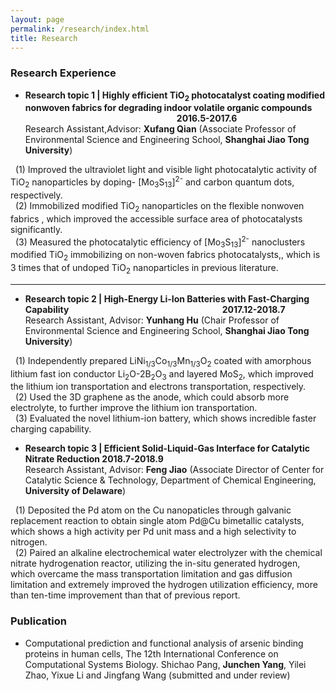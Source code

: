 ```yaml
---
layout: page
permalink: /research/index.html
title: Research
---
```

### Research Experience

- <b>Research topic 1 | Highly efficient TiO<sub>2</sub> photocatalyst coating modified nonwoven fabrics for degrading indoor volatile organic compounds &#160;&#160;&#160;&#160; &#160;&#160;&#160;&#160;&#160;&#160;&#160;&#160;&#160;&#160;&#160;&nbsp;&#160;&#160;&#160;&#160;&#160;&#160;&#160;&#160;&#160;&#160;&#160;&#160;&#160;&#160;&#160;&#160;&#160;&#160;&#160;&#160;&#160;&#160;&#160;&#160;&#160;&nbsp;&#160;&#160;&#160;&#160;&#160;&#160;&#160;&#160;&#160;&#160;&#160;&#160;&#160;&#160;&#160;&#160;&#160;&#160;&#160;&#160;&#160;&#160;&#160;&#160;&nbsp;&#160;&#160;&#160;&#160;&#160;&#160;&#160;&#160;&#160;&#160;2016.5-2017.6</b><br>Research Assistant,Advisor: <b>Xufang Qian</b> (Associate Professor of Environmental Science and Engineering School, <b>Shanghai Jiao Tong   University</b>)

&nbsp;&nbsp;(1)&nbsp;Improved the ultraviolet light and visible light photocatalytic activity of TiO<sub>2</sub> nanoparticles by doping- [Mo<sub>3</sub>S<sub>13</sub>]<sup>2-</sup> and carbon quantum dots, respectively.<br>&nbsp;&nbsp;(2)&nbsp;Immobilized modified TiO<sub>2</sub> nanoparticles on the flexible nonwoven fabrics , which improved the accessible surface area of photocatalysts significantly.<br>&nbsp;&nbsp;(3)&nbsp;Measured the  photocatalytic efficiency of [Mo<sub>3</sub>S<sub>13</sub>]<sup>2-</sup> nanoclusters modified TiO<sub>2</sub> immobilizing on non-woven fabrics photocatalysts,, which is 3 times that of undoped TiO<sub>2</sub> nanoparticles in previous literature.<hr>

- <b>Research topic 2 | High-Energy Li-Ion Batteries with Fast-Charging Capability&#160;&#160;&#160;&#160;&#160;&#160;&#160;&#160;&#160;&#160;&#160;&nbsp;&#160;&#160;&#160;&#160;&#160;&#160;&#160;&#160;&#160;&#160;&#160;&#160;&#160;&#160;&#160;&#160;&#160;&#160;&#160;&#160;&#160;&#160;&#160;&#160;&#160;&nbsp;&#160;&#160;&#160;&#160;&#160;&#160;&#160;&#160;&#160;&#160;&#160;&#160;&#160;&#160;&#160;&#160;&#160;&#160;&#160;&#160;&#160;&#160;&#160;&#160;&nbsp;&#160;&#160;&#160;&#160;&#160;&#160;&#160;&#160;&#160;&#160;	2017.12-2018.7</b><br>Research Assistant, Advisor: <b>Yunhang Hu</b> (Chair Professor of Environmental Science and Engineering School, <b>Shanghai Jiao Tong University</b>)

&nbsp;&nbsp;(1)&nbsp;Independently prepared LiNi<sub>1/3</sub>Co<sub>1/3</sub>Mn<sub>1/3</sub>O<sub>2</sub> coated with amorphous lithium fast ion conductor Li<sub>2</sub>O-2B<sub>2</sub>O<sub>3</sub> and layered MoS<sub>2</sub>, which improved the lithium ion transportation and electrons transportation, respectively.<br>&nbsp;&nbsp;(2)&nbsp;Used the 3D graphene as the anode, which could absorb more electrolyte, to further improve the lithium ion transportation.<br>&nbsp;&nbsp;(3)&nbsp;Evaluated the novel lithium-ion battery, which shows incredible faster charging capability.

- <b>Research topic 3 | Efficient Solid-Liquid-Gas Interface for Catalytic Nitrate Reduction          2018.7-2018.9</b><br>Research Assistant, Advisor: <b>Feng Jiao</b> (Associate Director of Center for Catalytic Science & Technology, Department of Chemical Engineering, <b>University of Delaware</b>)

&nbsp;&nbsp;(1)&nbsp;Deposited the Pd atom on the Cu nanopaticles through galvanic replacement reaction to obtain single atom Pd@Cu bimetallic catalysts, which shows a high activity per Pd unit mass and a high selectivity to nitrogen.<br>&nbsp;&nbsp;(2)&nbsp;Paired an alkaline electrochemical water electrolyzer with the chemical nitrate hydrogenation reactor, utilizing the in-situ generated hydrogen, which overcame the mass transportation limitation and gas diffusion limitation and extremely improved the hydrogen utilization efficiency, more than ten-time improvement than that of previous report. 

### Publication

- Computational prediction and functional analysis of arsenic binding proteins in human cells, The 12th International Conference on Computational Systems Biology. Shichao Pang, <b>Junchen Yang</b>, Yilei Zhao, Yixue Li and Jingfang Wang (submitted and under review)
